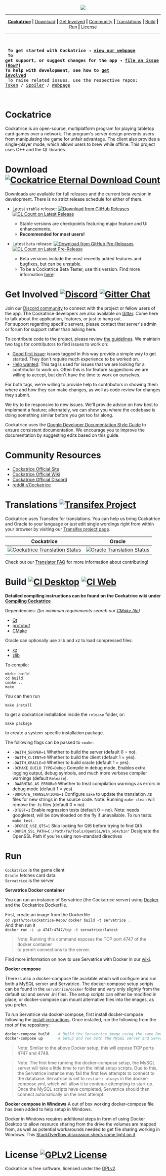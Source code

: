 <p align='center'><img src=https://cloud.githubusercontent.com/assets/9874850/7516775/b00b8e36-f4d1-11e4-8da4-3df294d01f86.png></p>

---

<p align='center'>
   <a href="#cockatrice"><b>Cockatrice</b></a> <b>|</b>
   <a href="#download-">Download</a> <b>|</b>
   <a href="#get-involved--">Get Involved</a> <b>|</b>
   <a href="#community-resources">Community</a> <b>|</b>
   <a href="#translations-">Translations</a> <b>|</b>
   <a href="#build--">Build</a> <b>|</b>
   <a href="#run">Run</a> <b>|</b>
   <a href="#license-">License</a>
</p>

---

<br><pre>
<b>To get started with Cockatrice &#8674; [view our webpage](https://cockatrice.github.io/)</b><br>
<b>To get support, or suggest changes for the app &#8674; [file an issue](https://github.com/Cockatrice/Cockatrice/issues) ([How?](https://github.com/Cockatrice/Cockatrice/wiki/How-to-Create-a-GitHub-Ticket-Regarding-Cockatrice))</b>
<b>To help with development, see how to [get involved](#get-involved--)</b><br>
To raise related issues, use the respective repos: [Token](https://github.com/Cockatrice/Magic-Token) / [Spoiler](https://github.com/Cockatrice/Magic-Spoiler) / [Webpage](https://github.com/Cockatrice/cockatrice.github.io)
</pre><br>


# Cockatrice

Cockatrice is an open-source, multiplatform program for playing tabletop card games over a network. The program's server design prevents users from manipulating the game for unfair advantage. The client also provides a single-player mode, which allows users to brew while offline. This project uses C++ and the Qt libraries.<br>


# Download [![Cockatrice Eternal Download Count](https://img.shields.io/github/downloads/cockatrice/cockatrice/total.svg)](https://tooomm.github.io/github-release-stats/?username=Cockatrice&repository=Cockatrice)

Downloads are available for full releases and the current beta version in development. There is no strict release schedule for either of them.

- Latest `stable` release: [![Download from GitHub Releases](https://img.shields.io/github/release/cockatrice/cockatrice.svg)](https://github.com/cockatrice/cockatrice/releases/latest) [![DL Count on Latest Release](https://img.shields.io/github/downloads/cockatrice/cockatrice/latest/total.svg?label=downloads)](https://tooomm.github.io/github-release-stats/?username=Cockatrice&repository=Cockatrice)<br>
  - Stable versions are checkpoints featuring major feature and UI enhancements.
  - **Recommended for most users!**

- Latest `beta` release: [![Download from GitHub Pre-Releases](https://img.shields.io/github/release/cockatrice/cockatrice/all.svg)](https://github.com/cockatrice/cockatrice/releases) [![DL Count on Latest Pre-Release](https://img.shields.io/github/downloads-pre/cockatrice/cockatrice/latest/total.svg?label=downloads)](https://tooomm.github.io/github-release-stats/?username=Cockatrice&repository=Cockatrice)
   - Beta versions include the most recently added features and bugfixes, but can be unstable.
   - To be a Cockatrice Beta Tester, use this version. Find more information [here](https://github.com/Cockatrice/Cockatrice/wiki/Release-Channels)!
   

# Get Involved [![Discord](https://img.shields.io/discord/314987288398659595?label=Discord&logo=discord&logoColor=white)](https://discord.gg/3Z9yzmA) [![Gitter Chat](https://img.shields.io/gitter/room/Cockatrice/Cockatrice)](https://gitter.im/Cockatrice/Cockatrice)

Join our [Discord community](https://discord.gg/3Z9yzmA) to connect with the project or fellow users of the app. The Cockatrice developers are also available on [Gitter](https://gitter.im/Cockatrice/Cockatrice). Come here to talk about the application, features, or just to hang out.<br>
For support regarding specific servers, please contact that server's admin or forum for support rather than asking here.<br>

To contribute code to the project, please review [the guidelines](https://github.com/Cockatrice/Cockatrice/blob/master/.github/CONTRIBUTING.md).
We maintain two tags for contributors to find issues to work on:
- [Good first issue](https://github.com/Cockatrice/Cockatrice/issues?utf8=%E2%9C%93&q=is%3Aopen%20is%3Aissue%20label%3A%22Good%20first%20issue%22%20): issues tagged in this way provide a simple way to get started. They don't require much experience to be worked on.
- [Help wanted](https://github.com/Cockatrice/Cockatrice/issues?utf8=%E2%9C%93&q=is%3Aopen%20is%3Aissue%20label%3A%22Help%20Wanted%22%20): This tag is used for issues that we are looking for a contributor to work on. Often this is for feature suggestions we are willing to accept, but don't have the time to work on ourselves.

For both tags, we're willing to provide help to contributors in showing them where and how they can make changes, as well as code review for changes they submit.

We try to be responsive to new issues. We'll provide advice on how best to implement a feature; alternately, we can show you where the codebase is doing something similar before you get too far along.

Cockatrice uses the [Google Developer Documentation Style Guide](https://developers.google.com/style/) to ensure consistent documentation. We encourage you to improve the documentation by suggesting edits based on this guide.


# Community Resources

- [Cockatrice Official Site](https://cockatrice.github.io)
- [Cockatrice Official Wiki](https://github.com/Cockatrice/Cockatrice/wiki)
- [Cockatrice Official Discord](https://discord.gg/3Z9yzmA)
- [reddit r/Cockatrice](https://reddit.com/r/cockatrice)


# Translations [![Transifex Project](https://img.shields.io/badge/translate-on%20transifex-brightgreen)](https://www.transifex.com/projects/p/cockatrice/)

Cockatrice uses Transifex for translations. You can help us bring Cockatrice and Oracle to your language or just edit single wordings right from within your browser by visiting our [Transifex project page](https://www.transifex.com/projects/p/cockatrice/).<br>

| Cockatrice | Oracle |
|:-:|:-:|
| [![Cockatrice Translation Status](https://www.transifex.com/projects/p/cockatrice/resource/cockatrice/chart/image_png/)](https://www.transifex.com/projects/p/cockatrice/) | [![Oracle Translation Status](https://www.transifex.com/projects/p/cockatrice/resource/oracle/chart/image_png/)](https://www.transifex.com/projects/p/cockatrice/) |

Check out our [Translator FAQ](https://github.com/Cockatrice/Cockatrice/wiki/Translation-FAQ) for more information about contributing!<br>


# Build [![CI Desktop](https://github.com/Cockatrice/Cockatrice/actions/workflows/desktop-build.yml/badge.svg?branch=master&event=push)](https://github.com/Cockatrice/Cockatrice/actions/workflows/desktop-build.yml?query=branch%3Amaster+event%3Apush) [![CI Web](https://github.com/Cockatrice/Cockatrice/actions/workflows/web-build.yml/badge.svg?branch=master&event=push)](https://github.com/Cockatrice/Cockatrice/actions/workflows/web-build.yml?query=branch%3Amaster+event%3Apush)

**Detailed compiling instructions can be found on the Cockatrice wiki under [Compiling Cockatrice](https://github.com/Cockatrice/Cockatrice/wiki/Compiling-Cockatrice)**

Dependencies: *(for minimum requirements search our [CMake file](https://github.com/Cockatrice/Cockatrice/blob/master/CMakeLists.txt))*
- [Qt](https://www.qt.io/developers/)
- [protobuf](https://github.com/protocolbuffers/protobuf)
- [CMake](https://www.cmake.org/)

Oracle can optionally use zlib and xz to load compressed files:
- [xz](https://tukaani.org/xz/)
- [zlib](https://www.zlib.net/)

To compile:

    mkdir build
    cd build
    cmake ..
    make

You can then run

    make install

to get a cockatrice installation inside the `release` folder, or:

    make package

to create a system-specific installation package.

The following flags can be passed to `cmake`:

- `-DWITH_SERVER=1` Whether to build the server (default 0 = no).
- `-DWITH_CLIENT=0` Whether to build the client (default 1 = yes).
- `-DWITH_ORACLE=0` Whether to build oracle (default 1 = yes).
- `-DCMAKE_BUILD_TYPE=Debug` Compile in debug mode. Enables extra logging output, debug symbols, and much more verbose compiler warnings (default `Release`).
- `-DWARNING_AS_ERROR=0` Whether to treat compilation warnings as errors in debug mode (default 1 = yes).
- `-DUPDATE_TRANSLATIONS=1` Configure `make` to update the translation .ts files for new strings in the source code. Note: Running `make clean` will remove the .ts files (default 0 = no).
- `-DTEST=1` Enable regression tests (default 0 = no). Note: needs googletest, will be downloaded on the fly if unavailable. To run tests: ```make test```.
- `-DFORCE_USE_QT5=1` Skip looking for Qt6 before trying to find Qt5
- `-DOPEN_SSL_PATH=C:/Path/To/Tools/OpenSSL/Win_x64/bin"` Designate the OpenSSL Path if you're using non-standard directives


# Run

`Cockatrice` is the game client<br>
`Oracle` fetches card data<br>
`Servatrice` is the server<br>

**Servatrice Docker container**

You can run an instance of Servatrice (the Cockatrice server) using [Docker](https://www.docker.com/what-docker) and the Cockatrice Dockerfile.<br>

First, create an image from the Dockerfile<br>
`cd /path/to/Cockatrice-Repo/`
`docker build -t servatrice .`<br>
And then run it<br>
`docker run -i -p 4747:4747/tcp -t servatrice:latest`<br>

>Note: Running this command exposes the TCP port 4747 of the docker container<br>
to permit connections to the server.

Find more information on how to use Servatrice with Docker in our [wiki](https://github.com/Cockatrice/Cockatrice/wiki/Setting-up-Servatrice#using-docker).

**Docker compose**

There is also a docker-compose file available which will configure and run both a MySQL server and Servatrice. The docker-compose setup scripts can be found in the `servatrice/docker` folder and vary only slightly from the default sql and server .ini files. The setup scripts can either be modified in place, or docker-compose can mount alternative files into the images, as you prefer.

To run Servatrice via docker-compose, first install docker-compose following the [install instructions](https://docs.docker.com/compose/install/). Once installed, run the following from the root of the repository:
```bash
docker-compose build    # Build the Servatrice image using the same Dockerfile as above.
docker-compose up       # Setup and run both the MySQL server and Servatrice.
```

>Note: Similar to the above Docker setup, this will expose TCP ports 4747 and 4748.

>Note: The first time running the docker-compose setup, the MySQL server will take a little time to run the initial setup scripts. Due to this, the Servatrice instance may fail the first few attempts to connect to the database. Servatrice is set to `restart: always` in the docker-compose.yml, which will allow it to continue attempting to start up. Once the MySQL scripts have completed, Servatrice should then connect automatically on the next attempt.

**Docker compose in Windows**
A out of box working docker-compose file has been added to help setup in Windows.

Docker in Windows requires additional steps in form of using Docker Desktop to allow resource sharing from the drive the volumes are mapped from, as well as potential workarounds needed to get file sharing working in Windows. This [StackOverflow discussion sheds some light on it](https://stackoverflow.com/questions/42203488/settings-to-windows-firewall-to-allow-docker-for-windows-to-share-drive)


# License [![GPLv2 License](https://img.shields.io/github/license/Cockatrice/Cockatrice.svg)](https://github.com/Cockatrice/Cockatrice/blob/master/LICENSE)

Cockatrice is free software, licensed under the [GPLv2](https://github.com/Cockatrice/Cockatrice/blob/master/LICENSE).
